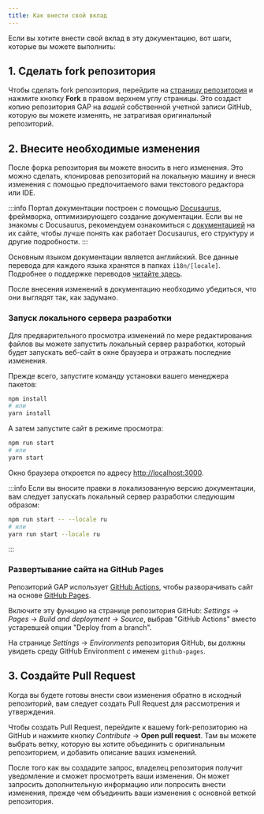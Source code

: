 ```yaml
---
title: Как внести свой вклад
---
```


Если вы хотите внести свой вклад в эту документацию, вот шаги, которые вы можете выполнить:

## 1. Сделать fork репозитория

Чтобы сделать fork репозитория, перейдите на [страницу репозитория](https://github.com/GaijinEntertainment/GaijinApplicationPlatform) и нажмите кнопку **Fork** в правом верхнем углу страницы. Это создаст копию репозитория GAP на _вашей_ собственной учетной записи GitHub, которую вы можете изменять, не затрагивая оригинальный репозиторий.

## 2. Внесите необходимые изменения

После форка репозитория вы можете вносить в него изменения. Это можно сделать, клонировав репозиторий на локальную машину и внеся изменения с помощью предпочитаемого вами текстового редактора или IDE.

:::info
Портал документации построен с помощью [Docusaurus](https://docusaurus.io), фреймворка, оптимизирующего создание документации. Если вы не знакомы с Docusaurus, рекомендуем ознакомиться с [документацией](https://docusaurus.io/docs) на их сайте, чтобы лучше понять как работает Docusaurus, его структуру и другие подробности.
:::

Основным языком документации является английский. Все данные перевода для каждого языка хранятся в папках `i18n/[locale]`. Подробнее о поддержке переводов [читайте здесь](https://docusaurus.io/docs/i18n/introduction).

После внесения изменений в документацию необходимо убедиться, что они выглядят так, как задумано.

### Запуск локального сервера разработки

Для предварительного просмотра изменений по мере редактирования файлов вы можете запустить локальный сервер разработки, который будет запускать веб-сайт в окне браузера и отражать последние изменения.

Прежде всего, запустите команду установки вашего менеджера пакетов:

```bash
npm install
# или
yarn install
```

А затем запустите сайт в режиме просмотра:

```bash
npm run start
# или
yarn start
```

Окно браузера откроется по адресу [http://localhost:3000](http://localhost:3000).

:::info
Если вы вносите правки в локализованную версию документации, вам следует запускать локальный сервер разработки следующим образом:

```bash
npm run start -- --locale ru
# или
yarn run start --locale ru
```

:::

### Развертывание сайта на GitHub Pages

Репозиторий GAP использует [GitHub Actions](https://docs.github.com/en/actions), чтобы разворачивать сайт на основе [GitHub Pages](https://docs.github.com/en/pages).

Включите эту функцию на странице репозитория GitHub: _Settings_ → _Pages_ → _Build and deployment_ → _Source_, выбрав "GitHub Actions" вместо устаревшей опции "Deploy from a branch".

На странице _Settings_ → _Environments_ репозитория GitHub, вы должны увидеть среду GitHub Environment с именем `github-pages`.

## 3. Создайте Pull Request

Когда вы будете готовы внести свои изменения обратно в исходный репозиторий, вам следует создать Pull Request для рассмотрения и утверждения.

Чтобы создать Pull Request, перейдите к вашему fork-репозиторию на GitHub и нажмите кнопку _Contribute_ → **Open pull request**. Там вы можете выбрать ветку, которую вы хотите объединить с оригинальным репозиторием, и добавить описание ваших изменений.

После того как вы создадите запрос, владелец репозитория получит уведомление и сможет просмотреть ваши изменения. Он может запросить дополнительную информацию или попросить внести изменения, прежде чем объединить ваши изменения с основной веткой репозитория.
